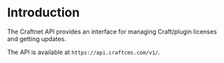 # Introduction

The Craftnet API provides an interface for managing Craft/plugin licenses and getting updates.

The API is available at `https://api.craftcms.com/v1/`.
